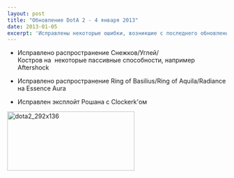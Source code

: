 ```yaml
---
layout: post
title: "Обновление DotA 2 - 4 января 2013"
date: 2013-01-05
excerpt: 'Исправлены некоторые ошибки, возникшие с последнего обновления'
---
```


- Исправлено распространение Снежков/Углей/Костров на  некоторые пассивные способности, например Aftershock

- Исправлено распространение Ring of Basilius/Ring of Aquila/Radiance на Essence Aura

- Исправлен эксплойт Рошана с Clockerk'ом

<a href="http://store.steampowered.com/app/570" target="_blank"><img class="alignnone size-full wp-image-224" alt="dota2_292x136" src="http://gamersoul.ru/wp-content/uploads/2013/01/dota2_292x136.jpg" width="292" height="136" />

</a>